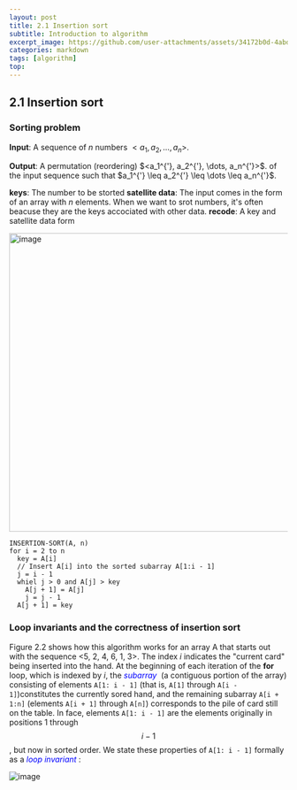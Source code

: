 ```yaml
---
layout: post
title: 2.1 Insertion sort
subtitle: Introduction to algorithm
excerpt_image: https://github.com/user-attachments/assets/34172b0d-4abd-4f10-80f1-758d9cd140df
categories: markdown
tags: [algorithm]
top: 
---
```


## 2.1 Insertion sort

### Sorting problem 
**Input**: A sequence of $n$ numbers $<a_1, a_2, \dots, a_n>$.

**Output**: A permutation (reordering) $<a_1^\{'}, a_2^{'}, \dots, a_n^{'}>$. of the input sequence such that $a_1^\{'} \leq a_2^{'} \leq \dots \leq a_n^{'}$.

**keys**: The number to be storted
**satellite data**: The input comes in the form of an array with $n$ elements. When we want to srot numbers, it's often beacuse they are the keys accociated with other data.
**recode**: A key and satellite data form

<img width="540" alt="image" src="https://github.com/user-attachments/assets/34172b0d-4abd-4f10-80f1-758d9cd140df" />

```pseudocode
INSERTION-SORT(A, n)
for i = 2 to n
  key = A[i]
  // Insert A[i] into the sorted subarray A[1:i - 1]
  j = i - 1
  whiel j > 0 and A[j] > key
    A[j + 1] = A[j]
    j = j - 1
  A[j + 1] = key
```

### Loop invariants and the correctness of insertion sort

Figure 2.2 shows how this algorithm works for an array A that starts out with the sequence <5, 2, 4, 6, 1, 3>. The index $i$ indicates the "current card" being inserted into the hand. At the beginning of each iteration of the **for** loop, which is indexed by $i$, the <span style="color:blue">*subarray* </span> (a contiguous portion of the array) consisting of elements `A[1: i - 1]` (that is, `A[1]` through `A[i - 1]`)constitutes the currently sored hand, and the remaining subarray `A[i + 1:n]` (elements `A[i + 1]` through `A[n]`) corresponds to the pile of card still on the table. In face, elements `A[1: i - 1]` are the elements originally in positions 1 through $$i - 1$$, but now in sorted order. We state these properties of `A[1: i - 1]` formally as a <span style="color:blue">*loop invariant* </span>:

![image](https://github.com/user-attachments/assets/c3f3cc8b-26d0-4c53-9ef2-a6f0f4f95991)

